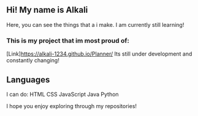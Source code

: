 ## Hi! My name is Alkali

Here, you can see the things that a i make. I am currently still learning!

### This is my project that im most proud of:
[Link]https://alkali-1234.github.io/Planner/
Its still  under development and constantly changing!

## Languages
I can do:
HTML CSS
JavaScript
Java
Python

I hope you enjoy exploring through my repositories!

